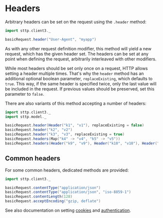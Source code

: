 # Headers

Arbitrary headers can be set on the request using the `.header` method:

```scala mdoc:compile-only
import sttp.client3._

basicRequest.header("User-Agent", "myapp")
```

As with any other request definition modifier, this method will yield a new request, which has the given header set. The headers can be set at any point when defining the request, arbitrarily interleaved with other modifiers.

While most headers should be set only once on a request, HTTP allows setting a header multiple times. That's why the `header` method has an additional optional boolean parameter, `replaceExisting`, which defaults to `true`. This way, if the same header is specified twice, only the last value will be included in the request. If previous values should be preserved, set this parameter to `false`.

There are also variants of this method accepting a number of headers:

```scala mdoc:compile-only
import sttp.client3._
import sttp.model._

basicRequest.header(Header("k1", "v1"), replaceExisting = false)
basicRequest.header("k2", "v2")
basicRequest.header("k3", "v3", replaceExisting = true)
basicRequest.headers(Map("k4" -> "v4", "k5" -> "v5"))
basicRequest.headers(Header("k9", "v9"), Header("k10", "v10"), Header("k11", "v11"))
```

## Common headers

For some common headers, dedicated methods are provided:

```scala mdoc:compile-only
import sttp.client3._

basicRequest.contentType("application/json")
basicRequest.contentType("application/json", "iso-8859-1")
basicRequest.contentLength(128)
basicRequest.acceptEncoding("gzip, deflate")
```    

See also documentation on setting [cookies](cookies.md) and [authentication](authentication.md).
